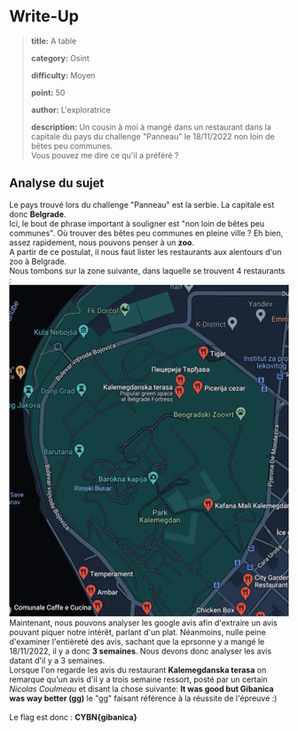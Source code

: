 # Write-Up
> **title:** A table
>
> **category:** Osint
>
> **difficulty:** Moyen 
>
> **point:** 50
>
> **author:** L'exploratrice
>
> **description:**
>Un cousin à moi à mangé dans un restaurant dans la capitale du pays du challenge "Panneau" le 18/11/2022 non loin de bêtes peu communes.
<br>Vous pouvez me dire ce qu'il a préféré ?

## Analyse du sujet
Le pays trouvé lors du challenge "Panneau" est la serbie. La capitale est donc **Belgrade**.
<br>Ici, le bout de phrase important à souligner est "non loin de bêtes peu communes". Où trouver des bêtes peu communes en pleine ville ? Eh bien, assez rapidement, nous pouvons penser à un **zoo**.<br>
A partir de ce postulat, il nous faut lister les restaurants aux alentours d'un zoo à Belgrade. <br>
Nous tombons sur la zone suivante, dans laquelle se trouvent 4 restaurants : 
![Zones avec les restaurants](images/resturants_zoo.png)
<br>
Maintenant, nous pouvons analyser les google avis afin d'extraire un avis pouvant piquer notre intérêt, parlant d'un plat. Néanmoins, nulle peine d'examiner l'entièreté des avis, sachant que la eprsonne y a mangé le 18/11/2022, il y a donc **3 semaines**. Nous devons donc analyser les avis datant d'il y a 3 semaines.
<br>
Lorsque l'on regarde les avis du restaurant **Kalemegdanska terasa** on remarque qu'un avis d'il y a trois semaine ressort, posté par un certain <i>Nicolas Coulmeau</i> et disant la chose suivante: **It was good but Gibanica was way better (gg)**  le "gg" faisant référence à la réussite de l'épreuve :)
<br><br>
Le flag est donc : **CYBN{gibanica}**


